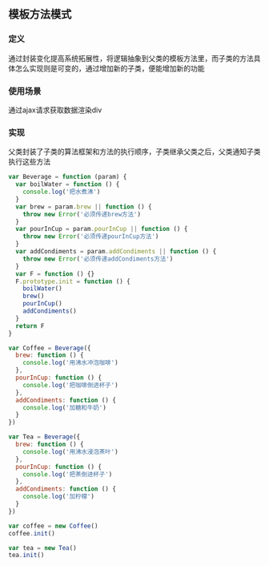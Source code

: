 ## 模板方法模式

### 定义

通过封装变化提高系统拓展性，将逻辑抽象到父类的模板方法里，而子类的方法具体怎么实现则是可变的，通过增加新的子类，便能增加新的功能

### 使用场景

通过ajax请求获取数据渲染div

### 实现

父类封装了子类的算法框架和方法的执行顺序，子类继承父类之后，父类通知子类执行这些方法

```javascript
var Beverage = function (param) {
  var boilWater = function () {
    console.log('把水煮沸')
  }
  var brew = param.brew || function () {
    throw new Error('必须传递brew方法')
  }
  var pourInCup = param.pourInCup || function () {
    throw new Error('必须传递pourInCup方法')
  }
  var addCondiments = param.addCondiments || function () {
    throw new Error('必须传递addCondiments方法')
  }
  var F = function () {}
  F.prototype.init = function () {
    boilWater()
    brew()
    pourInCup()
    addCondiments()
  }
  return F
}

var Coffee = Beverage({
  brew: function () {
    console.log('用沸水冲泡咖啡')
  },
  pourInCup: function () {
    console.log('把咖啡倒进杯子')
  },
  addCondiments: function () {
    console.log('加糖和牛奶')
  }
})

var Tea = Beverage({
  brew: function () {
    console.log('用沸水浸泡茶叶')
  },
  pourInCup: function () {
    console.log('把茶倒进杯子')
  },
  addCondiments: function () {
    console.log('加柠檬')
  }
})

var coffee = new Coffee()
coffee.init()

var tea = new Tea()
tea.init()
```
